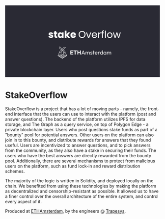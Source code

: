 ![Banner](.github/banner.png)
# StakeOverflow

StakeOverflow is a project that has a lot of moving parts - namely, the front-end interface that the users can use to interact with the platform (post and answer questions). The backend of the platform utilizes IPFS for data storage, and The Graph as a query service, on top of Polygon Edge - a private blockchain layer. Users who post questions stake funds as part of a "bounty" pool for potential answers. Other users on the platform can also join in to this bounty, and distribute rewards for answers that they found useful. Users are incentivized to answer questions, and to pick answers from the community, as they also have a stake in securing their funds. The users who have the best answers are directly rewarded from the bounty pool. Additionally, there are several mechanisms to protect from malicious users on the platform, such as fund lock-in and reward distribution schemes.

The majority of the logic is written in Solidity, and deployed locally on the chain. We benefited from using these technologies by making the platform as decentralized and censorship-resistant as possible. It allowed us to have a finer control over the overall architecture of the entire system, and control every aspect of it.

Produced at [ETHAmsterdam](https://showcase.ethglobal.com/ethamsterdam/stakeoverflow-c1ukj), by the engineers @ [Trapesys](https://trapesys.io).